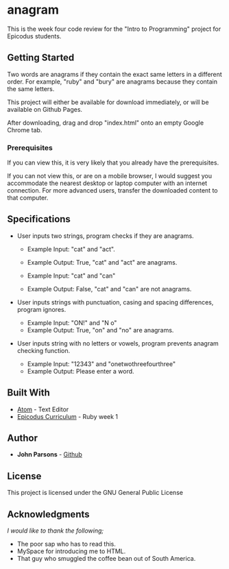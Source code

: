 # anagram

This is the week four code review for the "Intro to Programming" project for Epicodus students.


## Getting Started

Two words are anagrams if they contain the exact same letters in a different order. For example, "ruby" and "bury" are anagrams because they contain the same letters.

This project will either be available for download immediately, or will be available on Github Pages.

After downloading, drag and drop "index.html" onto an empty Google Chrome tab.

### Prerequisites

If you can view this, it is very likely that you already have the prerequisites.

If you can not view this, or are on a mobile browser, I would suggest you accommodate the nearest desktop or laptop computer with an internet connection. For more advanced users, transfer the downloaded content to that computer.

## Specifications

- User inputs two strings, program checks if they are anagrams.

  - Example Input: "cat" and "act".
  - Example Output: True, "cat" and "act" are anagrams.

  - Example Input: "cat" and "can"
  - Example Output: False, "cat" and "can" are not anagrams.

- User inputs strings with punctuation, casing and spacing differences, program ignores.
  - Example Input: "ON!" and "N o"
  - Example Output: True, "on" and "no" are anagrams.

- User inputs string with no letters or vowels, program prevents anagram checking function.
  - Example Input: "12343" and "onetwothreefourthree"
  - Example Output: Please enter a word.

## Built With

- [Atom](https://atom.io/) - Text Editor
- [Epicodus Curriculum](https://www.learnhowtoprogram.com/courses) - Ruby week 1

## Author

- **John Parsons** - [Github](https://github.com/Johnmichael/)

## License

This project is licensed under the GNU General Public License

## Acknowledgments

_I would like to thank the following;_

- The poor sap who has to read this.
- MySpace for introducing me to HTML.
- That guy who smuggled the coffee bean out of South America.
